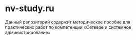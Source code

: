 # nv-study.ru
Данный репозиторий содержит методическое пособие для практических работ по компетенции «Сетевое и системное администрирование»
